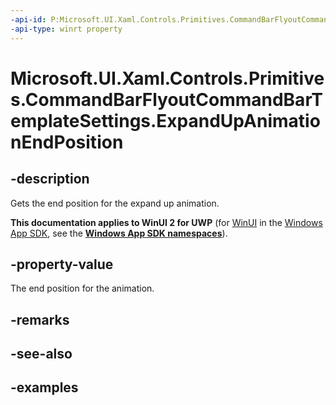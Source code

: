 ```yaml
---
-api-id: P:Microsoft.UI.Xaml.Controls.Primitives.CommandBarFlyoutCommandBarTemplateSettings.ExpandUpAnimationEndPosition
-api-type: winrt property
---
```

<!-- Property syntax.
public double ExpandUpAnimationEndPosition { get; }
-->

# Microsoft.UI.Xaml.Controls.Primitives.CommandBarFlyoutCommandBarTemplateSettings.ExpandUpAnimationEndPosition


## -description

Gets the end position for the expand up animation.


**This documentation applies to WinUI 2 for UWP** (for [WinUI](/windows/apps/winui/winui3/) in the [Windows App SDK](/windows/apps/windows-app-sdk/), see the **[Windows App SDK namespaces](/windows/windows-app-sdk/api/winrt/)**).

## -property-value

The end position for the animation.


## -remarks


## -see-also


## -examples



